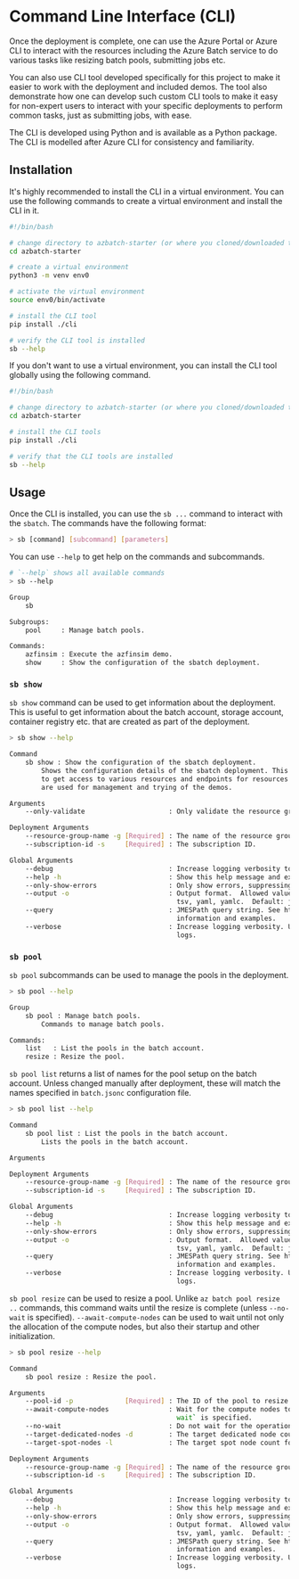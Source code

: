 # Command Line Interface (CLI)

Once the deployment is complete, one can use the Azure Portal or Azure CLI to interact with the resources
including the Azure Batch service to do various tasks like resizing batch pools, submitting jobs etc.

You can also use CLI tool developed specifically for this project to make it easier to work with the deployment
and included demos. The tool also demonstrate how one can develop such custom CLI tools to make it easy for non-expert
users to interact with your specific deployments to perform common tasks, just as submitting jobs, with ease.

The CLI is developed using Python and is available as a Python package. The CLI is modelled after Azure CLI
for consistency and familiarity.

## Installation

It's highly recommended to install the CLI in a virtual environment. You can use the following commands to
create a virtual environment and install the CLI in it.

```sh
#!/bin/bash

# change directory to azbatch-starter (or where you cloned/downloaded the repository)
cd azbatch-starter

# create a virtual environment
python3 -m venv env0

# activate the virtual environment
source env0/bin/activate

# install the CLI tool
pip install ./cli

# verify the CLI tool is installed
sb --help
```

If you don't want to use a virtual environment, you can install the CLI tool globally using the following command.

```sh
#!/bin/bash

# change directory to azbatch-starter (or where you cloned/downloaded the repository)
cd azbatch-starter

# install the CLI tools
pip install ./cli

# verify that the CLI tools are installed
sb --help
```

## Usage

Once the CLI is installed, you can use the `sb ...` command to interact with the `sbatch`.
The commands have the following format:

```sh
> sb [command] [subcommand] [parameters]
```

You can use `--help` to get help on the commands and subcommands.

```sh
# `--help` shows all available commands
> sb --help

Group
    sb

Subgroups:
    pool     : Manage batch pools.

Commands:
    azfinsim : Execute the azfinsim demo.
    show     : Show the configuration of the sbatch deployment.
```

### `sb show`

`sb show` command can be used to get information about the deployment. This is useful to get
information about the batch account, storage account, container registry etc. that are created as part of the deployment.

```sh
> sb show --help

Command
    sb show : Show the configuration of the sbatch deployment.
        Shows the configuration details of the sbatch deployment. This is useful
        to get access to various resources and endpoints for resources that
        are used for management and trying of the demos.

Arguments
    --only-validate                     : Only validate the resource group and subscription ID.

Deployment Arguments
    --resource-group-name -g [Required] : The name of the resource group.
    --subscription-id -s     [Required] : The subscription ID.

Global Arguments
    --debug                             : Increase logging verbosity to show all debug logs.
    --help -h                           : Show this help message and exit.
    --only-show-errors                  : Only show errors, suppressing warnings.
    --output -o                         : Output format.  Allowed values: json, jsonc, none, table,
                                          tsv, yaml, yamlc.  Default: json.
    --query                             : JMESPath query string. See http://jmespath.org/ for more
                                          information and examples.
    --verbose                           : Increase logging verbosity. Use --debug for full debug
                                          logs.
```

### `sb pool`

`sb pool` subcommands can be used to manage the pools in the deployment.

```sh
> sb pool --help

Group
    sb pool : Manage batch pools.
        Commands to manage batch pools.

Commands:
    list   : List the pools in the batch account.
    resize : Resize the pool.
```

`sb pool list`  returns a list of names for the pool setup on the batch account. Unless changed manually after deployment,
these will match the names specified in `batch.jsonc` configuration file.

```sh
> sb pool list --help

Command
    sb pool list : List the pools in the batch account.
        Lists the pools in the batch account.

Arguments

Deployment Arguments
    --resource-group-name -g [Required] : The name of the resource group.
    --subscription-id -s     [Required] : The subscription ID.

Global Arguments
    --debug                             : Increase logging verbosity to show all debug logs.
    --help -h                           : Show this help message and exit.
    --only-show-errors                  : Only show errors, suppressing warnings.
    --output -o                         : Output format.  Allowed values: json, jsonc, none, table,
                                          tsv, yaml, yamlc.  Default: json.
    --query                             : JMESPath query string. See http://jmespath.org/ for more
                                          information and examples.
    --verbose                           : Increase logging verbosity. Use --debug for full debug
                                          logs.
```

`sb pool resize` can be used to resize a pool. Unlike `az batch pool resize ..` commands, this command waits until
the resize is complete (unless `--no-wait` is specified). `--await-compute-nodes` can be used to wait until
not only the allocation of the compute nodes, but also their startup and other initialization.

```sh
> sb pool resize --help

Command
    sb pool resize : Resize the pool.

Arguments
    --pool-id -p             [Required] : The ID of the pool to resize.
    --await-compute-nodes               : Wait for the compute nodes to be ready; ignored if `--no-
                                          wait` is specified.
    --no-wait                           : Do not wait for the operation to complete.
    --target-dedicated-nodes -d         : The target dedicated node count for the pool.
    --target-spot-nodes -l              : The target spot node count for the pool.

Deployment Arguments
    --resource-group-name -g [Required] : The name of the resource group.
    --subscription-id -s     [Required] : The subscription ID.

Global Arguments
    --debug                             : Increase logging verbosity to show all debug logs.
    --help -h                           : Show this help message and exit.
    --only-show-errors                  : Only show errors, suppressing warnings.
    --output -o                         : Output format.  Allowed values: json, jsonc, none, table,
                                          tsv, yaml, yamlc.  Default: json.
    --query                             : JMESPath query string. See http://jmespath.org/ for more
                                          information and examples.
    --verbose                           : Increase logging verbosity. Use --debug for full debug
                                          logs.
```
